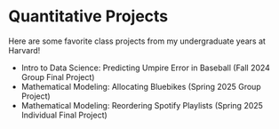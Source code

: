 # Quantitative Projects

Here are some favorite class projects from my undergraduate years at Harvard! 

- Intro to Data Science: Predicting Umpire Error in Baseball (Fall 2024 Group Final Project)
- Mathematical Modeling: Allocating Bluebikes (Spring 2025 Group Project)
- Mathematical Modeling: Reordering Spotify Playlists (Spring 2025 Individual Final Project)
